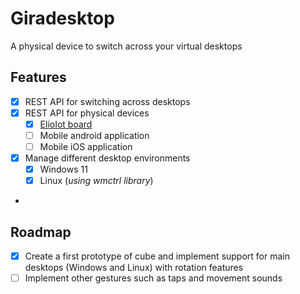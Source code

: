 # Giradesktop
A physical device to switch across your virtual desktops

## Features
- [x] REST API for switching  across desktops
- [x] REST API for physical devices
  - [x] [ElioIot board](https://elioiot.com/)
  - [ ] Mobile android application
  - [ ] Mobile iOS application
- [x] Manage different desktop environments
  - [x] Windows 11
  - [x] Linux (_using wmctrl library_)
- 

## Roadmap
- [x] Create a first prototype of cube and implement support for main desktops (Windows and Linux) with rotation features
- [ ] Implement other gestures such as taps and movement sounds
